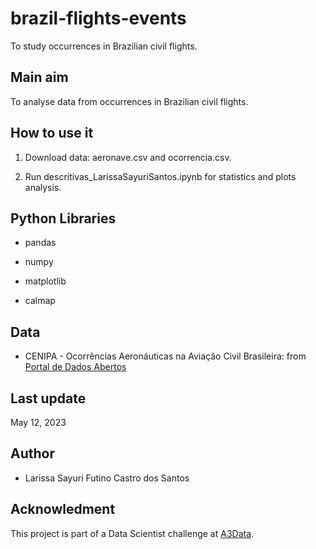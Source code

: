 # brazil-flights-events
To study occurrences in Brazilian civil flights.

## Main aim

To analyse data from occurrences in Brazilian civil flights.

## How to use it

1. Download data: aeronave.csv and ocorrencia.csv. 

2. Run descritivas_LarissaSayuriSantos.ipynb for statistics and plots analysis.

## Python Libraries

* pandas

* numpy

* matplotlib

* calmap


## Data

* CENIPA - Ocorrências Aeronáuticas na Aviação Civil Brasileira: from [Portal de Dados Abertos](https://dados.gov.br/dados/conjuntos-dados/ocorrencias-aeronauticas-da-aviacao-civil-brasileira)


## Last update

May 12, 2023


## Author

* Larissa Sayuri Futino Castro dos Santos

## Acknowledment

This project is part of a Data Scientist challenge at [A3Data](https://a3data.com.br/).





